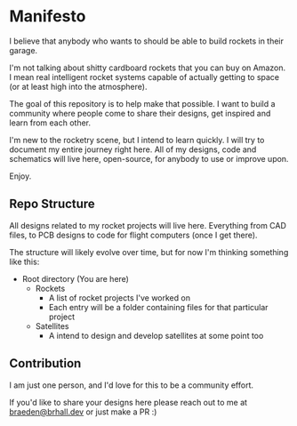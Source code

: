 # Manifesto

I believe that anybody who wants to should be able to build rockets in their garage. 

I'm not talking about shitty cardboard rockets that you can buy on Amazon. I mean real intelligent rocket systems capable of actually getting to space (or at least high into the atmosphere).

The goal of this repository is to help make that possible. I want to build a community where people come to share their designs, get inspired and learn from each other.

I'm new to the rocketry scene, but I intend to learn quickly. I will try to document my entire journey right here. All of my designs, code and schematics will live here, open-source, for anybody to use or improve upon.

Enjoy.

## Repo Structure
All designs related to my rocket projects will live here. Everything from CAD files, to PCB designs to code for flight computers (once I get there).

The structure will likely evolve over time, but for now I'm thinking something like this:
- Root directory (You are here)
	- Rockets
		- A list of rocket projects I've worked on
		- Each entry will be a folder containing files for that particular project
	- Satellites
		- A intend to design and develop satellites at some point too
        
## Contribution
I am just one person, and I'd love for this to be a community effort.

If you'd like to share your designs here please reach out to me at [braeden@brhall.dev](mailto:braeden@brhall.dev) or just make a PR :)